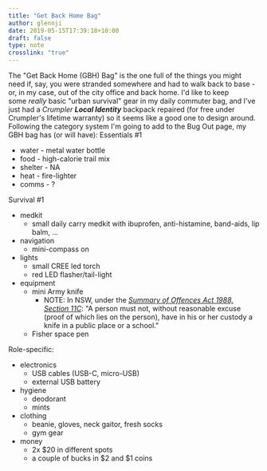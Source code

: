 ```yaml
---
title: "Get Back Home Bag"
author: glennji
date: 2019-05-15T17:39:18+10:00
draft: false
type: note
crosslink: "true"
---
```

The "Get Back Home (GBH) Bag" is the one full of the things you might need if, say, you were stranded somewhere and had to walk back to base - or, in my case, out of the city office and back home. I'd like to keep some <em>really</em><em> </em>basic "urban survival" gear in my daily commuter bag, and I've just had a <em>Crumpler</em> <strong><em>Local Identity</em></strong> backpack repaired (for free under Crumpler's lifetime warranty) so it seems like a good one to design around.
Following the category system I'm going to add to the Bug Out page, my GBH bag has (or will have):
Essentials #1
<ul>
 	<li>water - metal water bottle</li>
 	<li>food - high-calorie trail mix</li>
 	<li>shelter - NA</li>
 	<li>heat - fire-lighter</li>
 	<li>comms - ?</li>
</ul>
Survival #1
<ul>
 	<li>medkit
<ul>
 	<li>small daily carry medkit with ibuprofen, anti-histamine, band-aids, lip balm, ...</li>
</ul>
</li>
 	<li>navigation
<ul>
 	<li>mini-compass on</li>
</ul>
</li>
 	<li>lights
<ul>
 	<li>small CREE led torch</li>
 	<li>red LED flasher/tail-light</li>
</ul>
</li>
 	<li>equipment
<ul>
 	<li>mini Army knife
<ul>
 	<li>NOTE: In NSW, under the <em><a href="http://www.austlii.edu.au/au/legis/nsw/consol_act/soa1988189/s11c.html">Summary of Offences Act 1988, Section 11C</a></em>: "A person must not, without reasonable excuse (proof of which lies on the person), have in his or her custody a knife in a public place or a school."</li>
</ul>
</li>
 	<li>Fisher space pen</li>
</ul>
</li>
</ul>
Role-specific:
<ul>
 	<li>electronics
<ul>
 	<li>USB cables (USB-C, micro-USB)</li>
 	<li>external USB battery</li>
</ul>
</li>
 	<li>hygiene
<ul>
 	<li>deodorant</li>
 	<li>mints</li>
</ul>
</li>
 	<li>clothing
<ul>
 	<li>beanie, gloves, neck gaitor, fresh socks</li>
 	<li>gym gear</li>
</ul>
</li>
 	<li>money
<ul>
 	<li>2x $20 in different spots</li>
 	<li>a couple of bucks in $2 and $1 coins</li>
</ul>
</li>
</ul>
